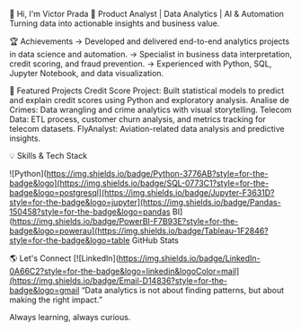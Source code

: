 👋 Hi, I'm Victor Prada
🚀 Product Analyst | Data Analytics | AI & Automation
Turning data into actionable insights and business value.

🏆 Achievements
-> Developed and delivered end-to-end analytics projects in data science and automation.
-> Specialist in business data interpretation, credit scoring, and fraud prevention.
-> Experienced with Python, SQL, Jupyter Notebook, and data visualization.

📌 Featured Projects
Credit Score Project: Built statistical models to predict and explain credit scores using Python and exploratory analysis.
Analise de Crimes: Data wrangling and crime analytics with visual storytelling.
Telecom Data: ETL process, customer churn analysis, and metrics tracking for telecom datasets.
FlyAnalyst: Aviation-related data analysis and predictive insights.

💡 Skills & Tech Stack

![Python](https://img.shields.io/badge/Python-3776AB?style=for-the-badge&logo](https://img.shields.io/badge/SQL-0773C1?style=for-the-badge&logo=postgresql](https://img.shields.io/badge/Jupyter-F3631D?style=for-the-badge&logo=jupyter](https://img.shields.io/badge/Pandas-150458?style=for-the-badge&logo=pandas BI](https://img.shields.io/badge/PowerBI-F7B93E?style=for-the-badge&logo=powerau](https://img.shields.io/badge/Tableau-1F2846?style=for-the-badge&logo=table GitHub Stats

🌎 Let's Connect
[![LinkedIn](https://img.shields.io/badge/LinkedIn-0A66C2?style=for-the-badge&logo=linkedin&logoColor=mail](https://img.shields.io/badge/Email-D14836?style=for-the-badge&logo=gmail “Data analytics is not about finding patterns, but about making the right impact.”

Always learning, always curious.
